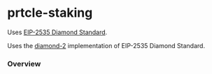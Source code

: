 # prtcle-staking

Uses [EIP-2535 Diamond Standard](https://eips.ethereum.org/EIPS/eip-2535).

Uses the [diamond-2](https://github.com/mudgen/diamond-2) implementation of EIP-2535 Diamond Standard.

### Overview
